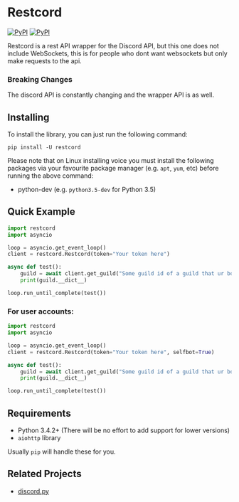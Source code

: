 # Restcord

[![PyPI](https://img.shields.io/pypi/v/restcord.svg)](https://pypi.python.org/pypi/restcord/)
[![PyPI](https://img.shields.io/pypi/pyversions/restcord.svg)](https://pypi.python.org/pypi/restcord/)

Restcord is a rest API wrapper for the Discord API, but this one does not include WebSockets, this is for people who dont want websockets but only make requests to the api.

### Breaking Changes

The discord API is constantly changing and the wrapper API is as well.

## Installing

To install the library, you can just run the following command:

```
pip install -U restcord
```

Please note that on Linux installing voice you must install the following packages via your favourite package manager (e.g. `apt`, `yum`, etc) before running the above command:

- python<version>-dev (e.g. `python3.5-dev` for Python 3.5)

## Quick Example

```py
import restcord
import asyncio

loop = asyncio.get_event_loop()
client = restcord.Restcord(token="Your token here")

async def test():
	guild = await client.get_guild("Some guild id of a guild that ur bot/user account is in")
	print(guild.__dict__)

loop.run_until_complete(test())
```

### For user accounts:

```py
import restcord
import asyncio

loop = asyncio.get_event_loop()
client = restcord.Restcord(token="Your token here", selfbot=True)

async def test():
	guild = await client.get_guild("Some guild id of a guild that ur bot/user account is in")
	print(guild.__dict__)

loop.run_until_complete(test())
```

## Requirements

- Python 3.4.2+ (There will be no effort to add support for lower versions)
- `aiohttp` library

Usually `pip` will handle these for you.

## Related Projects

- [discord.py](https://github.com/rapptz/discord.py)